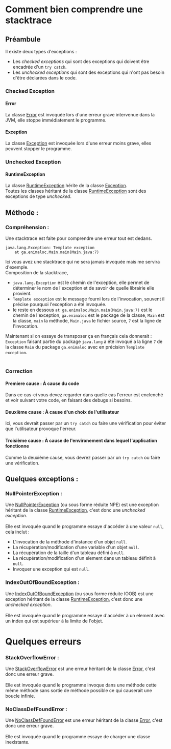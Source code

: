 # Comment bien comprendre une stacktrace

## Préambule
Il existe deux types d'exceptions :
- Les _checked exceptions_ qui sont des exceptions qui doivent être encadrée d'un `try catch`.
- Les _unchecked exceptions_ qui sont des exceptions qui n'ont pas besoin d'être déclarées dans le code.

### Checked Exception
#### Error
La classe [Error](https://docs.oracle.com/javase/8/docs/api/java/lang/Error.html) est invoquée lors d'une erreur grave intervenue dans la JVM, elle stoppe immédiatement le programme.

#### Exception
La classe [Exception](https://docs.oracle.com/javase/8/docs/api/java/lang/Exception.html) est invoquée lors d'une erreur moins grave, elles peuvent stopper le programme. <br>

### Unchecked Exception
#### RuntimeException
La classe [RuntimeException](https://docs.oracle.com/javase/8/docs/api/java/lang/RuntimeException.html) hérite de la classe [Exception](https://docs.oracle.com/javase/8/docs/api/java/lang/Exception.html). <br>
Toutes les classes héritant de la classe [RuntimeException](https://docs.oracle.com/javase/8/docs/api/java/lang/RuntimeException.html) sont des exceptions de type _unchecked_.

## Méthode :
### Compréhension :
Une stacktrace est faite pour comprendre une erreur tout est dedans.
```
java.lang.Exception: Template exception
	at ga.enimaloc.Main.main(Main.java:7)
```
Ici vous avez une stacktrace qui ne sera jamais invoquée mais me servira d'exemple.<br>
Composition de la stacktrace,<br>
- `java.lang.Exception` est le chemin de l'exception, elle permet de déterminer le nom de l'exception et de savoir de quelle librairie elle provient.
- `Template exception` est le message fourni lors de l'invocation, souvent il précise pourquoi l'exception a été invoquée.
- le reste en dessous `at ga.enimaloc.Main.main(Main.java:7)` est le chemin de l'exception, `ga.enimaloc` est le package de la classe, `Main` est la classe, `main` la méthode, `Main.java` le fichier source, `7` est la ligne de l'invocation.

Maintenant si on essaye de transposer ça en français cela donnerait :<br>
`Exception` faisant partie du package `java.lang` a été invoqué a la ligne `7` de la classe `Main` du package `ga.enimaloc` avec en précision `Template exception`.<br>
<br>

### Correction
#### Premiere cause : À cause du code
Dans ce cas-ci vous devez regarder dans quelle cas l'erreur est enclenché et voir suivant votre code, en faisant des debugs si besoins.
#### Deuxième cause : À cause d'un choix de l'utilisateur
Ici, vous devrait passer par un `try catch` ou faire une vérification pour éviter que l'utilisateur provoque l'erreur.
#### Troisième cause : À cause de l'environement dans lequel l'application fonctionne
Comme la deuxième cause, vous devrez passer par un `try catch` ou faire une vérification.

## Quelques exceptions :
### NullPointerException :
Une [NullPointerException](https://docs.oracle.com/javase/8/docs/api/java/lang/NullPointerException.html) (ou sous forme réduite NPE) est une exception héritant de la classe [RuntimeException](https://docs.oracle.com/javase/8/docs/api/java/lang/RuntimeException.html), c'est donc une _unchecked exception_.<br>
<br>
Elle est invoquée quand le programme essaye d'accéder à une valeur `null`, cela inclut :
- L'invocation de la méthode d'instance d'un objet `null`.
- La récupération/modification d'une variable d'un objet `null`.
- La récupération de la taille d'un tableau défini à `null`.
- La récupération/modification d'un element dans un tableau définit à `null`.
- Invoquer une exception qui est `null`.

### IndexOutOfBoundException :
Une [IndexOutOfBoundException](https://docs.oracle.com/javase/8/docs/api/java/lang/IndexOutOfBoundException.html) (ou sous forme réduite IOOB) est une exception héritant de la classe [RuntimeException](https://docs.oracle.com/javase/8/docs/api/java/lang/RuntimeException.html), c'est donc une _unchecked exception_.<br>
<br>
Elle est invoquée quand le programme essaye d'accéder à un element avec un index qui est supérieur à la limite de l'objet.

# Quelques erreurs
### StackOverflowError :
Une [StackOverflowError](https://docs.oracle.com/javase/8/docs/api/java/lang/StackOverflowError.html) est une erreur héritant de la classe [Error](https://docs.oracle.com/javase/8/docs/api/java/lang/Error.html), c'est donc une erreur grave.<br>
<br>
Elle est invoquée quand le programme invoque dans une méthode cette même méthode sans sortie de méthode possible ce qui causerait une boucle infinie.

### NoClassDefFoundError :
Une [NoClassDefFoundError](https://docs.oracle.com/javase/8/docs/api/java/lang/NoClassDefFoundError.html) est une erreur héritant de la classe [Error](https://docs.oracle.com/javase/8/docs/api/java/lang/Error.html), c'est donc une erreur grave.<br>
<br>
Elle est invoquée quand le programme essaye de charger une classe inexistante.
